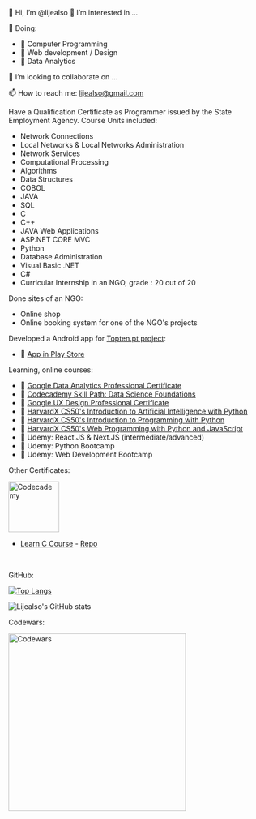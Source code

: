 👋 Hi, I’m @lijealso
👀 I’m interested in ...

🌱 Doing:
- 🌱 Computer Programming
- 🌱 Web development / Design
- 🌱 Data Analytics


💞️ I’m looking to collaborate on ...

📫 How to reach me: lijealso@gmail.com

Have a Qualification Certificate as Programmer issued by the State Employment Agency.
Course Units included:
- Network Connections
- Local Networks & Local Networks Administration
- Network Services
- Computational Processing
- Algorithms
- Data Structures
- COBOL
- JAVA
- SQL
- C
- C++
- JAVA Web Applications
- ASP.NET CORE MVC
- Python
- Database Administration
- Visual Basic .NET
- C#
- Curricular Internship in an NGO, grade : 20 out of 20

Done sites of an NGO:
- Online shop
- Online booking system for one of the NGO's projects

Developed a Android app for [Topten.pt project](https://topten.pt):
- 🌱 [App in Play Store](https://play.google.com/store/apps/details?id=quercus.pt.topten)

Learning, online courses:
- 🌱 [Google Data Analytics Professional Certificate](https://www.coursera.org/professional-certificates/google-data-analytics)
- 🌱 [Codecademy Skill Path: Data Science Foundations](https://www.codecademy.com/learn/paths/data-science-foundations)
- 🌱 [Google UX Design Professional Certificate](https://www.coursera.org/professional-certificates/google-ux-design)
- 🌱 [HarvardX CS50's Introduction to Artificial Intelligence with Python](https://www.edx.org/course/cs50s-introduction-to-artificial-intelligence-with-python)
- 🌱 [HarvardX CS50's Introduction to Programming with Python](https://www.edx.org/course/cs50s-introduction-to-programming-with-python)
- 🌱 [HarvardX CS50's Web Programming with Python and JavaScript](https://www.edx.org/course/cs50s-web-programming-with-python-and-javascript)  
- 🌱 Udemy: React.JS & Next.JS (intermediate/advanced)
- 🌱 Udemy: Python Bootcamp
- 🌱 Udemy: Web Development Bootcamp
   
Other Certificates:
<p align="left"><img src="https://img.shields.io/badge/Codecademy-FFF0E5?style=for-the-badge&logo=codecademy&logoColor=303347" width="100" title="Codecademy"></p>

- [Learn C Course](https://www.codecademy.com/profiles/lijealso/certificates/8c3029c4a6e5894e74da756e3a7c0ae3) - [Repo](https://github.com/lijealso/codecademy-c)
<br>

GitHub:

[![Top Langs](https://github-readme-stats.vercel.app/api/top-langs/?username=lijealso&layout=compact&langs_count=9)](https://github.com/lijealso)

![Lijealso's GitHub stats](https://github-readme-stats.vercel.app/api?username=lijealso&count_private=true&show_icons=true&theme=radical)

Codewars:
<p align="left">
  <img src="https://www.codewars.com/users/lijealso/badges/large" width="350" title="Codewars">
</p>

<!---
lijealso/lijealso is a ✨ special ✨ repository because its `README.md` (this file) appears on your GitHub profile.
You can click the Preview link to take a look at your changes.
--->
